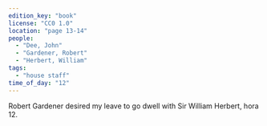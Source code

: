 ```yaml
---
edition_key: "book"
license: "CC0 1.0"
location: "page 13-14"
people:
  - "Dee, John"
  - "Gardener, Robert"
  - "Herbert, William"
tags:
  - "house staff"
time_of_day: "12"
---
```

Robert Gardener desired my leave to go dwell
with Sir William Herbert, hora 12.
